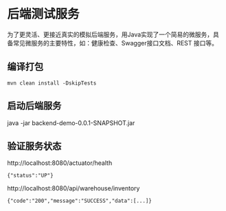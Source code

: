 # 后端测试服务

为了更灵活、更接近真实的模拟后端服务，用Java实现了一个简易的微服务，具备常见微服务的主要特性，如：健康检查、Swagger接口文档、REST 接口等。

## 编译打包
`mvn clean install -DskipTests`

## 启动后端服务
java -jar backend-demo-0.0.1-SNAPSHOT.jar

## 验证服务状态
http://localhost:8080/actuator/health

`{"status":"UP"}`

http://localhost:8080/api/warehouse/inventory

`{"code":"200","message":"SUCCESS","data":[...]}`
